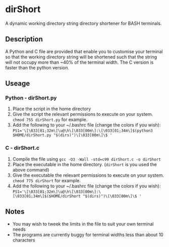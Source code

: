 # dirShort
A dynamic working directory string directory shortener for BASH terminals.

## Description
A Python and C file are provided that enable you to customise your terminal so that the working directory string will be shortened such that the string will not occupy more than ~40% of the terminal width. The C version is faster than the python version.

## Useage
### Python - dirShort.py
1. Place the script in the home directory
2. Give the script the relevant permissions to execute on your system. `chmod 755 dirShort.py` for example.
3. Add the following to your ~/.bashrc file (change the colors if you wish):
  `PS1='\[\033[01;32m\]\u@\h\[\033[00m\]:\[\033[01;34m\]$(python3 $HOME/dirShort.py "$(dirs)")\[\033[00m\]\$ '`

### C - dirShort.c
1. Compile the file using `gcc -O3 -Wall -std=c99 dirShort.c -o dirShort`
2. Place the executable in the home directory. (`dirShort` is you used the above command)
2. Give the executable the relevant permissions to execute on your system. `chmod 775 dirShort` for example.
3. Add the following to your ~/.bashrc file (change the colors if you wish):
  `PS1='\[\033[01;32m\]\u@\h\[\033[00m\]:\[\033[01;34m\]$($HOME/dirShort "$(dirs)")\[\033[00m\]\$ '`

## Notes
- You may wish to tweek the limits in the file to suit your own terminal needs
- The programs are currently buggy for terminal widths less than about 10 characters 

